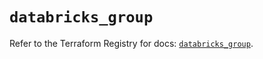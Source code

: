 # `databricks_group`

Refer to the Terraform Registry for docs: [`databricks_group`](https://registry.terraform.io/providers/databricks/databricks/1.62.0/docs/resources/group).
